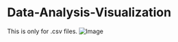 # Data-Analysis-Visualization
This is only for .csv files.
![Image](https://github.com/user-attachments/assets/9dbc31c4-1298-44ec-818b-e304876675f6) 




